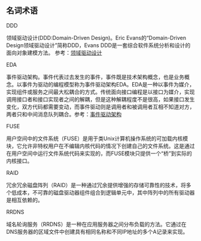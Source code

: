 ## 名词术语

DDD

领域驱动设计(DDD:Domain-Driven Design)。Eric Evans的“Domain-Driven Design领域驱动设计”简称DDD，Evans DDD是一套综合软件系统分析和设计的面向对象建模方法。 参考：[领域驱动设计](http://www.jdon.com/ddd.html)

EDA

事件驱动架构。事件代表过去发生的事件，事件既是技术架构概念，也是业务概念。以事件为驱动的编程模型称为事件驱动架构EDA。EDA是一种以事件为媒介，实现组件或服务之间最大松耦合的方式。传统面向接口编程是以接口为媒介，实现调用接口者和接口实现者之间的解耦，但是这种解耦程度不是很高，如果接口发生变化，双方代码都需要变动，而事件驱动则是调用者和被调用者互相不知道对方，两者只和中间消息队列耦合。参考：[事件驱动架构](http://www.jdon.com/eda.html)

FUSE

用户空间中的文件系统（FUSE）是用于类Unix计算机操作系统的可加载内核模块，它允许非特权用户在不编辑内核代码的情况下创建自己的文件系统。这是通过在用户空间中运行文件系统代码来实现的，而FUSE模块只提供一个“桥”到实际的内核接口。

RAID

冗余冗余磁盘阵列（RAID）是一种通过冗余提供增强的存储可靠性的技术，将多个低成本，不可靠的磁盘驱动器组件组合到逻辑单元中，其中阵列中的所有驱动器是相互依赖的。

RRDNS

域名轮询服务（RRDNS）是一种在应用服务器之间分布负载的方法。它通过在DNS服务器的区域文件中创建具有相同名称和不同IP地址的多个A记录来实现。


